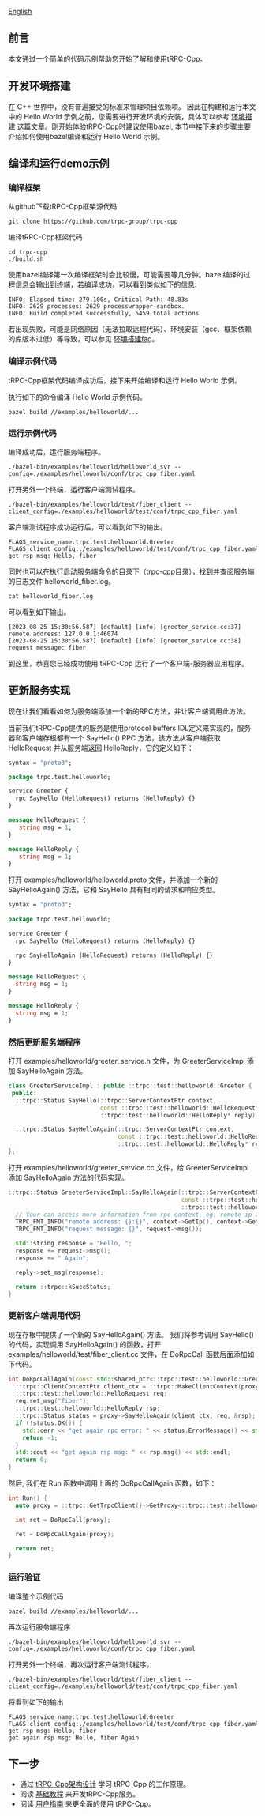 [English](../en/quick_start.md)

## 前言

本文通过一个简单的代码示例帮助您开始了解和使用tRPC-Cpp。

## 开发环境搭建

在 C++ 世界中，没有普遍接受的标准来管理项目依赖项。 因此在构建和运行本文中的 Hello World 示例之前，您需要进行开发环境的安装，具体可以参考 [环境搭建](setup_env.md) 这篇文章。刚开始体验tRPC-Cpp时建议使用bazel, 本节中接下来的步骤主要介绍如何使用bazel编译和运行 Hello World 示例。

## 编译和运行demo示例

### 编译框架

从github下载tRPC-Cpp框架源代码

```shell
git clone https://github.com/trpc-group/trpc-cpp
```

编译tRPC-Cpp框架代码

```shell
cd trpc-cpp
./build.sh
```

使用bazel编译第一次编译框架时会比较慢，可能需要等几分钟。bazel编译的过程信息会输出到终端，若编译成功，可以看到类似如下的信息:

```shell
INFO: Elapsed time: 279.100s, Critical Path: 48.83s
INFO: 2629 processes: 2629 processwrapper-sandbox.
INFO: Build completed successfully, 5459 total actions
```

若出现失败，可能是网络原因（无法拉取远程代码）、环境安装（gcc、框架依赖的库版本过低）等导致，可以参见 [环境搭建faq](setup_env.md)。

### 编译示例代码

tRPC-Cpp框架代码编译成功后，接下来开始编译和运行 Hello World 示例。

执行如下的命令编译 Hello World 示例代码。

```shell
bazel build //examples/helloworld/...
```

### 运行示例代码

编译成功后，运行服务端程序。

```shell
./bazel-bin/examples/helloworld/helloworld_svr --config=./examples/helloworld/conf/trpc_cpp_fiber.yaml
```

打开另外一个终端，运行客户端测试程序。

```shell
./bazel-bin/examples/helloworld/test/fiber_client --client_config=./examples/helloworld/test/conf/trpc_cpp_fiber.yaml
```

客户端测试程序成功运行后，可以看到如下的输出。

```shell
FLAGS_service_name:trpc.test.helloworld.Greeter
FLAGS_client_config:./examples/helloworld/test/conf/trpc_cpp_fiber.yaml
get rsp msg: Hello, fiber
```

同时也可以在执行启动服务端命令的目录下（trpc-cpp目录），找到并查阅服务端的日志文件 helloworld_fiber.log。

```shell
cat helloworld_fiber.log 
```

可以看到如下输出。

```shell
[2023-08-25 15:30:56.587] [default] [info] [greeter_service.cc:37] remote address: 127.0.0.1:46074
[2023-08-25 15:30:56.587] [default] [info] [greeter_service.cc:38] request message: fiber
```

到这里，恭喜您已经成功使用 tRPC-Cpp 运行了一个客户端-服务器应用程序。

## 更新服务实现

现在让我们看看如何为服务端添加一个新的RPC方法，并让客户端调用此方法。

当前我们tRPC-Cpp提供的服务是使用protocol buffers IDL定义来实现的，服务器和客户端存根都有一个 SayHello() RPC 方法，该方法从客户端获取 HelloRequest 并从服务端返回 HelloReply，它的定义如下：

```protobuf
syntax = "proto3";

package trpc.test.helloworld;

service Greeter {
  rpc SayHello (HelloRequest) returns (HelloReply) {}
}

message HelloRequest {
   string msg = 1;
}

message HelloReply {
   string msg = 1;
}
```

打开 examples/helloworld/helloworld.proto 文件，并添加一个新的 SayHelloAgain() 方法，它和 SayHello 具有相同的请求和响应类型。

```protobuf
syntax = "proto3";
 
package trpc.test.helloworld;

service Greeter {
  rpc SayHello (HelloRequest) returns (HelloReply) {}

  rpc SayHelloAgain (HelloRequest) returns (HelloReply) {}
}

message HelloRequest {
  string msg = 1;
}

message HelloReply {
  string msg = 1;
}
```

### 然后更新服务端程序

打开 examples/helloworld/greeter_service.h 文件，为 GreeterServiceImpl 添加 SayHelloAgain 方法。

```cpp
class GreeterServiceImpl : public ::trpc::test::helloworld::Greeter {
 public:
  ::trpc::Status SayHello(::trpc::ServerContextPtr context,
                          const ::trpc::test::helloworld::HelloRequest* request,
                          ::trpc::test::helloworld::HelloReply* reply) override;

  ::trpc::Status SayHelloAgain(::trpc::ServerContextPtr context,
                               const ::trpc::test::helloworld::HelloRequest* request,
                               ::trpc::test::helloworld::HelloReply* reply) override;
};
```

打开 examples/helloworld/greeter_service.cc 文件，给 GreeterServiceImpl 添加 SayHelloAgain 方法的代码实现。

```cpp
::trpc::Status GreeterServiceImpl::SayHelloAgain(::trpc::ServerContextPtr context,
                                                 const ::trpc::test::helloworld::HelloRequest* request,
                                                 ::trpc::test::helloworld::HelloReply* reply) {
  // Your can access more information from rpc context, eg: remote ip and port
  TRPC_FMT_INFO("remote address: {}:{}", context->GetIp(), context->GetPort());
  TRPC_FMT_INFO("request message: {}", request->msg());

  std::string response = "Hello, ";
  response += request->msg();
  response += " Again";

  reply->set_msg(response);

  return ::trpc::kSuccStatus;
}
```

### 更新客户端调用代码

现在存根中提供了一个新的 SayHelloAgain() 方法。 我们将参考调用 SayHello() 的代码，实现调用 SayHelloAgain() 的函数，打开 examples/helloworld/test/fiber_client.cc 文件，在 DoRpcCall 函数后面添加如下代码。

```cpp
int DoRpcCallAgain(const std::shared_ptr<::trpc::test::helloworld::GreeterServiceProxy>& proxy) {
  ::trpc::ClientContextPtr client_ctx = ::trpc::MakeClientContext(proxy);
  ::trpc::test::helloworld::HelloRequest req;
  req.set_msg("fiber");
  ::trpc::test::helloworld::HelloReply rsp;
  ::trpc::Status status = proxy->SayHelloAgain(client_ctx, req, &rsp);
  if (!status.OK()) {
    std::cerr << "get again rpc error: " << status.ErrorMessage() << std::endl;
    return -1;
  }
  std::cout << "get again rsp msg: " << rsp.msg() << std::endl;
  return 0;
}
```

然后, 我们在 Run 函数中调用上面的 DoRpcCallAgain 函数，如下：

```cpp
int Run() {
  auto proxy = ::trpc::GetTrpcClient()->GetProxy<::trpc::test::helloworld::GreeterServiceProxy>(FLAGS_service_name);

  int ret = DoRpcCall(proxy);

  ret = DoRpcCallAgain(proxy);

  return ret;
}
```

### 运行验证

编译整个示例代码

```shell
bazel build //examples/helloworld/...
```

再次运行服务端程序

```shell
./bazel-bin/examples/helloworld/helloworld_svr --config=./examples/helloworld/conf/trpc_cpp_fiber.yaml
```

打开另外一个终端，再次运行客户端测试程序。

```shell
./bazel-bin/examples/helloworld/test/fiber_client --client_config=./examples/helloworld/test/conf/trpc_cpp_fiber.yaml
```

将看到如下的输出

```shell
FLAGS_service_name:trpc.test.helloworld.Greeter
FLAGS_client_config:./examples/helloworld/test/conf/trpc_cpp_fiber.yaml
get rsp msg: Hello, fiber
get again rsp msg: Hello, fiber Again
```

## 下一步

- 通过 [tRPC-Cpp架构设计](architecture_design.md) 学习 tRPC-Cpp 的工作原理。
- 阅读 [基础教程](basic_tutorial.md) 来开发tRPC-Cpp服务。
- 阅读 [用户指南](../README.zh_CN.md) 来更全面的使用 tRPC-Cpp。
